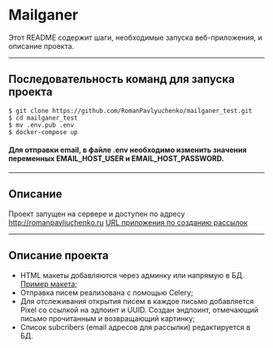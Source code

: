 Mailganer
=====================

Этот README содержит шаги, необходимые запуска веб-приложения, и описание проекта.

---------------------

##  Последовательность команд для запуска проекта


```
$ git clone https://github.com/RomanPavlyuchenko/mailganer_test.git
$ cd mailganer_test
$ mv .env.pub .env
$ docker-compose up
```

#### Для отправки email, в файле .env необходимо изменить значения переменных EMAIL_HOST_USER и EMAIL_HOST_PASSWORD.
---------------------

## Описание
Проект запущен на сервере и доступен по адресу <http://romanpavliuchenko.ru>
[URL приложения по созданию рассылок](http://romanpavliuchenko.ru/sender/)

---------------------

## Описание проекта
- HTML макеты добавляются через админку или напрямую в БД. [Пример макета](email_template_example.html);
- Отправка писем реализована с помощью Celery;
- Для отслеживания открытия писем в каждое письмо добавляется Pixel со ссылкой на эдпоинт и UUID. Создан эндпоинт, отмечающий письмо прочитанным и возвращающий картинку;
- Список subcribers (email адресов для рассылки) редактируется в БД.
